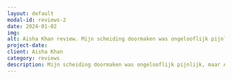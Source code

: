 ```yaml
---
layout: default
modal-id: reviews-2
date: 2024-01-02
img: 
alt: Aisha Khan review. Mijn scheiding doormaken was ongelooflijk pijnlijk ...
project-date: 
client: Aisha Khan
category: reviews
description: Mijn scheiding doormaken was ongelooflijk pijnlijk, maar Anastasia bood me een veilige en ondersteunende ruimte om te helen en mijn kracht weer te vinden. Haar inzichten en empathie waren echt opmerkelijk. Dankzij haar begeleiding kon ik deze moeilijke overgang met helderheid en vertrouwen doorstaan. Ik ben haar eeuwig dankbaar voor haar steun. 
---
```


